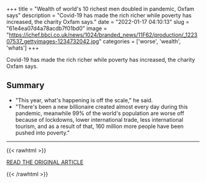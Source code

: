 +++
title = "Wealth of world's 10 richest men doubled in pandemic, Oxfam says"
description = "Covid-19 has made the rich richer while poverty has increased, the charity Oxfam says."
date = "2022-01-17 04:10:13"
slug = "61e4ea07d4a78acdb7f01bd0"
image = "https://ichef.bbci.co.uk/news/1024/branded_news/11F62/production/_122307537_gettyimages-1234732042.jpg"
categories = ['worse', 'wealth', 'whats']
+++

Covid-19 has made the rich richer while poverty has increased, the charity Oxfam says.

## Summary

- "This year, what's happening is off the scale," he said.
- "There's been a new billionaire created almost every day during this pandemic, meanwhile 99% of the world's population are worse off because of lockdowns, lower international trade, less international tourism, and as a result of that, 160 million more people have been pushed into poverty."

---

{{< rawhtml >}}
  <p class="article-category">
    <a target="_blank" href="https://www.bbc.co.uk/news/business-60015294">READ THE ORIGINAL ARTICLE</a>
  </p>
{{< /rawhtml >}}
